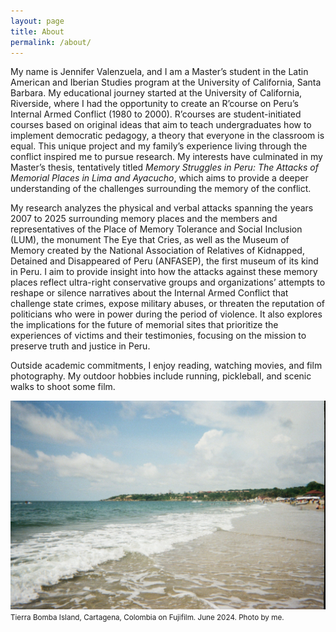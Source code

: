```yaml
---
layout: page
title: About
permalink: /about/
---
```


My name is Jennifer Valenzuela, and I am a Master’s student in the Latin American and Iberian Studies program at the University of California, Santa Barbara. My educational journey started at the University of California, Riverside, where I had the opportunity to create an R’course on Peru’s Internal Armed Conflict (1980 to 2000). R’courses are student-initiated courses based on original ideas that aim to teach undergraduates how to implement democratic pedagogy, a theory that everyone in the classroom is equal. This unique project and my family’s experience living through the conflict inspired me to pursue research. My interests have culminated in my Master’s thesis, tentatively titled *Memory Struggles in Peru: The Attacks of Memorial Places in Lima and Ayacucho*, which aims to provide a deeper understanding of the challenges surrounding the memory of the conflict.

My research analyzes the physical and verbal attacks spanning the years 2007 to 2025 surrounding memory places and the members and representatives of the Place of Memory Tolerance and Social Inclusion (LUM), the monument The Eye that Cries, as well as the Museum of Memory created by the National Association of Relatives of Kidnapped, Detained and Disappeared of Peru (ANFASEP), the first museum of its kind in Peru. I aim to provide insight into how the attacks against these memory places reflect ultra-right conservative groups and organizations’ attempts to reshape or silence narratives about the Internal Armed Conflict that challenge state crimes, expose military abuses, or threaten the reputation of politicians who were in power during the period of violence. It also explores the implications for the future of memorial sites that prioritize the experiences of victims and their testimonies, focusing on the mission to preserve truth and justice in Peru.

Outside academic commitments, I enjoy reading, watching movies, and film photography. My outdoor hobbies include running, pickleball, and scenic walks to shoot some film.

![alt text](cartagenaonfilm.jpeg)
<small> Tierra Bomba Island, Cartagena, Colombia on Fujifilm. June 2024. Photo by me.</small>